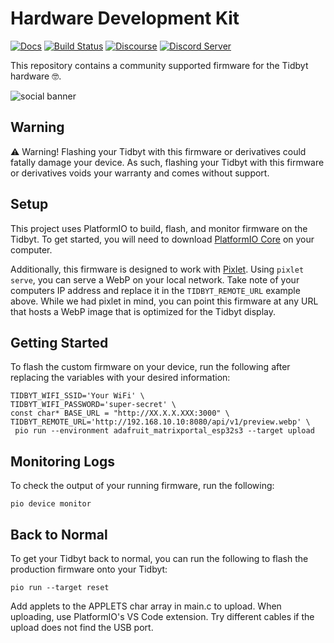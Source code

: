 # Hardware Development Kit
[![Docs](https://img.shields.io/badge/docs-tidbyt.dev-blue?style=flat-square)](https://tidbyt.dev)
[![Build Status](https://img.shields.io/github/actions/workflow/status/tidbyt/hdk/main.yaml?style=flat-square)](https://github.com/tidbyt/hdk/actions/workflows/main.yaml)
[![Discourse](https://img.shields.io/discourse/status?server=https%3A%2F%2Fdiscuss.tidbyt.com&style=flat-square)](https://discuss.tidbyt.com/)
[![Discord Server](https://img.shields.io/discord/928484660785336380?style=flat-square)](https://discord.gg/r45MXG4kZc)

This repository contains a community supported firmware for the Tidbyt hardware 🤓. 

![social banner](./docs/assets/social.png)

## Warning
⚠️ Warning! Flashing your Tidbyt with this firmware or derivatives could fatally 
damage your device. As such, flashing your Tidbyt with this firmware or
derivatives voids your warranty and comes without support.

## Setup
This project uses PlatformIO to build, flash, and monitor firmware on the Tidbyt.
To get started, you will need to download [PlatformIO Core][2] on your computer.

Additionally, this firmware is designed to work with [Pixlet][1]. Using
`pixlet serve`, you can serve a WebP on your local network. Take note of your
computers IP address and replace it in the `TIDBYT_REMOTE_URL` example above.
While we had pixlet in mind, you can point this firmware at any URL that hosts
a WebP image that is optimized for the Tidbyt display.

## Getting Started
To flash the custom firmware on your device, run the following after replacing
the variables with your desired information:
```
TIDBYT_WIFI_SSID='Your WiFi' \
TIDBYT_WIFI_PASSWORD='super-secret' \
const char* BASE_URL = "http://XX.X.X.XXX:3000" \
TIDBYT_REMOTE_URL='http://192.168.10.10:8080/api/v1/preview.webp' \
 pio run --environment adafruit_matrixportal_esp32s3 --target upload
```

## Monitoring Logs
To check the output of your running firmware, run the following:
```
pio device monitor
```

## Back to Normal
To get your Tidbyt back to normal, you can run the following to flash the
production firmware onto your Tidbyt:
```
pio run --target reset
```

[1]: https://github.com/tidbyt/pixlet
[2]: https://docs.platformio.org/en/latest/core/installation/index.html


Add applets to the APPLETS char array in main.c to upload.
When uploading, use PlatformIO's VS Code extension. Try different cables if the upload does not find the USB port.